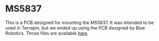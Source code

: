# MS5837

This is a PCB designed for mounting the MS5837. It was intended to be used 
in Terrapin, but we ended up using the PCB designed by Blue Robotics.
Those files are available [here](https://github.com/bluerobotics/Bar30-Pressure-Sensor). 

